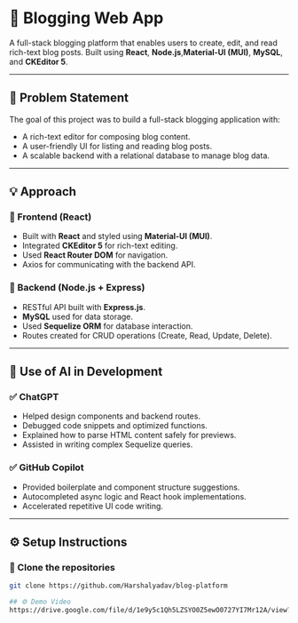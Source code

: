 # 📝 Blogging Web App

A full-stack blogging platform that enables users to create, edit, and read rich-text blog posts. Built using **React**, **Node.js**,**Material-UI (MUI)**, **MySQL**, and **CKEditor 5**.

---

## 🚀 Problem Statement

The goal of this project was to build a full-stack blogging application with:

- A rich-text editor for composing blog content.
- A user-friendly UI for listing and reading blog posts.
- A scalable backend with a relational database to manage blog data.

---

## 💡 Approach

### 🔹 Frontend (React)
- Built with **React** and styled using **Material-UI (MUI)**.
- Integrated **CKEditor 5** for rich-text editing.
- Used **React Router DOM** for navigation.
- Axios for communicating with the backend API.

### 🔹 Backend (Node.js + Express)
- RESTful API built with **Express.js**.
- **MySQL** used for data storage.
- Used **Sequelize ORM** for database interaction.
- Routes created for CRUD operations (Create, Read, Update, Delete).

---

## 🤖 Use of AI in Development

### ✅ ChatGPT
- Helped design components and backend routes.
- Debugged code snippets and optimized functions.
- Explained how to parse HTML content safely for previews.
- Assisted in writing complex Sequelize queries.

### ✅ GitHub Copilot
- Provided boilerplate and component structure suggestions.
- Autocompleted async logic and React hook implementations.
- Accelerated repetitive UI code writing.

---

## ⚙️ Setup Instructions

### 📁 Clone the repositories

```bash
git clone https://github.com/Harshalyadav/blog-platform

## ⚙️ Demo Video
https://drive.google.com/file/d/1e9y5c1Qh5LZSYO0Z5ewO0727YI7Mr12A/view?usp=drive_link

